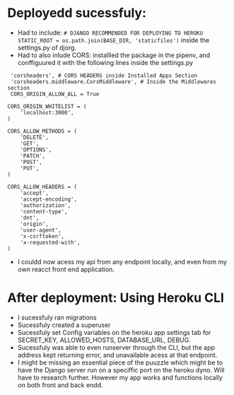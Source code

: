 # Deployedd sucessfuly:
* Had to include: ```# DJANGO RECOMMENDED FOR DEPLOYING TO HEROKU
STATIC_ROOT = os.path.join(BASE_DIR, 'staticfiles')``` inside the settings.py of djorg.
* Had to also inlude CORS: installled the package in the pipenv, and conffiguured it with the following lines inside the settings.py 
```
 'corsheaders', # CORS HEADERS inside Installed Apps Section
 'corsheaders.middleware.CorsMiddleware', # Inside the Middlewares section
 CORS_ORIGIN_ALLOW_ALL = True

CORS_ORIGIN_WHITELIST = (
    'localhost:3000',
)

CORS_ALLOW_METHODS = (
    'DELETE',
    'GET',
    'OPTIONS',
    'PATCH',
    'POST',
    'PUT',
)

CORS_ALLOW_HEADERS = (
    'accept',
    'accept-encoding',
    'authorization',
    'content-type',
    'dnt',
    'origin',
    'user-agent',
    'x-csrftoken',
    'x-requested-with',
)
```
* I couldd now acess my api from any endpoint locally, and even from my own reacct front end application.
# After deployment: Using Heroku CLI
* I sucessfuly ran migrations
* Sucessfuly created a superuser
* Sucessfuly set Config variables on the heroku app settings tab for SECRET_KEY, ALLOWED_HOSTS, DATABASE_URL, DEBUG.
* Sucessfuly was able to even runserver through the CLI, but the app address kept returning error, and unavailable acess at that endpoint.
* I might be missing an essential piece of the puuzzle which might be to have the Django server run on a speciffic port on the heroku dyno. Will have to research further. However my app works and functions locally on both front and back endd.
